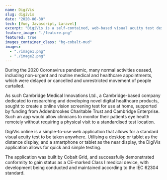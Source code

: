 ```yaml
---
name: DigiVis
slug: digivis
date: "2020-06-30"
tech: [Vue, Javascript, Laravel]
excerpt: "DigiVis is a self-contained, web-based visual acuity test designed for remote consultations"
feature_image: "./feature.png"
featured: true
images_container_class: "bg-cobalt-mud"
images:
  - "./image1.png"
  - "./image2.png"
---
```


During the 2020 Coronavirus pandemic, many normal activities ceased, including non-urgent and routine medical and healthcare appointments, which were delayed or cancelled and unrestricted movement of people curtailed.

As such Cambridge Medical Innovations Ltd., a Cambridge-based company dedicated to researching and developing novel digital healthcare products, sought to create a online vision screening test for use at home, supported by funding from Addenbrookes Charitable Trust and Cambridge Enterprise. Such an app would allow clinicians to monitor their patients eye health remotely without requiring a physical visit to a standardised test location.

DigiVis online is a simple-to-use web application that allows for a standard visual acuity test to be taken anywhere. Utilising a desktop or tablet as the distance display, and a smartphone or tablet as the near display, the DigiVis application allows for quick and simple testing.

The application was built by Cobalt Grid, and successfully demonstrated conformity to gain status as a CE-marked Class I medical device, with development being conducted and maintained according to the IEC 62304 standard.
